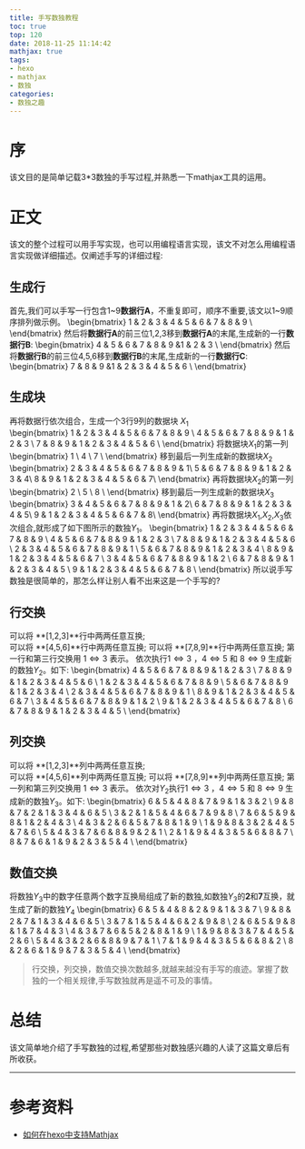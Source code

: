 ```yaml
---
title: 手写数独教程
toc: true
top: 120
date: 2018-11-25 11:14:42
mathjax: true
tags:
- hexo
- mathjax
- 数独
categories:
- 数独之趣
---
```

# 序
该文目的是简单记载3*3数独的手写过程,并熟悉一下mathjax工具的运用。
# 正文

该文的整个过程可以用手写实现，也可以用编程语言实现，该文不对怎么用编程语言实现做详细描述。仅阐述手写的详细过程:

## 生成行
首先,我们可以手写一行包含1~9**数据行A**，不重复即可，顺序不重要,该文以1~9顺序排列做示例。
\begin{bmatrix}
1 & 2 & 3 & 4 & 5 & 6 & 7 & 8 & 9 \\
\end{bmatrix}
然后将**数据行A**的前三位1,2,3移到**数据行A**的末尾,生成新的一行**数据行B**:
\begin{bmatrix}
4 & 5 & 6 & 7 & 8 & 9 &1 & 2 & 3 \\
\end{bmatrix}
然后将**数据行B**的前三位4,5,6移到**数据行B**的末尾,生成新的一行**数据行C**:
\begin{bmatrix}
7 & 8 & 9 &1 & 2 & 3 & 4 & 5 & 6  \\
\end{bmatrix}
## 生成块
再将数据行依次组合，生成一个3行9列的数据块 $X_1$  
\begin{bmatrix}
1 & 2 & 3 & 4 & 5 & 6 & 7 & 8 & 9 \\
4 & 5 & 6 & 7 & 8 & 9 & 1 & 2 & 3 \\
7 & 8 & 9 & 1 & 2 & 3 & 4 & 5 & 6  \\
\end{bmatrix}
将数据块$X_1$的第一列
\begin{bmatrix}
1 \\
4 \\
7  \\
\end{bmatrix}
移到最后一列生成新的数据块$X_2$
\begin{bmatrix}
 2 & 3 & 4 & 5 & 6 & 7 & 8 & 9 & 1\\
 5 & 6 & 7 & 8 & 9 & 1 & 2 & 3 & 4\\
 8 & 9 & 1 & 2 & 3 & 4 & 5 & 6 & 7\\
\end{bmatrix}
再将数据块$X_2$的第一列
\begin{bmatrix}
2 \\
5 \\
8 \\
\end{bmatrix}
移到最后一列生成新的数据块$X_3$
\begin{bmatrix}
 3 & 4 & 5 & 6 & 7 & 8 & 9 & 1 & 2\\
 6 & 7 & 8 & 9 & 1 & 2 & 3 & 4 & 5\\
 9 & 1 & 2 & 3 & 4 & 5 & 6 & 7 & 8\\
\end{bmatrix}
再将数据块$X_1$,$X_2$,$X_3$依次组合,就形成了如下图所示的数独$Y_1$。
\begin{bmatrix}
1 & 2 & 3 & 4 & 5 & 6 & 7 & 8 & 9 \\
4 & 5 & 6 & 7 & 8 & 9 & 1 & 2 & 3 \\
7 & 8 & 9 & 1 & 2 & 3 & 4 & 5 & 6 \\
2 & 3 & 4 & 5 & 6 & 7 & 8 & 9 & 1 \\
5 & 6 & 7 & 8 & 9 & 1 & 2 & 3 & 4 \\
8 & 9 & 1 & 2 & 3 & 4 & 5 & 6 & 7 \\
3 & 4 & 5 & 6 & 7 & 8 & 9 & 1 & 2 \\
6 & 7 & 8 & 9 & 1 & 2 & 3 & 4 & 5 \\
9 & 1 & 2 & 3 & 4 & 5 & 6 & 7 & 8 \\
\end{bmatrix}
所以说手写数独是很简单的，那怎么样让别人看不出来这是一个手写的?
## 行交换
可以将 **[1,2,3]**行中两两任意互换;  
可以将 **[4,5,6]**行中两两任意互换;
可以将 **[7,8,9]**行中两两任意互换;
第一行和第三行交换用 $1\Leftrightarrow3$ 表示。
依次执行$1\Leftrightarrow3$ ，$4\Leftrightarrow5$ 和 $8\Leftrightarrow9$
生成新的数独$Y_2$。如下:
\begin{bmatrix}
4 & 5 & 6 & 7 & 8 & 9 & 1 & 2 & 3 \\
7 & 8 & 9 & 1 & 2 & 3 & 4 & 5 & 6 \\
1 & 2 & 3 & 4 & 5 & 6 & 7 & 8 & 9 \\
5 & 6 & 7 & 8 & 9 & 1 & 2 & 3 & 4 \\
2 & 3 & 4 & 5 & 6 & 7 & 8 & 9 & 1 \\
8 & 9 & 1 & 2 & 3 & 4 & 5 & 6 & 7 \\
3 & 4 & 5 & 6 & 7 & 8 & 9 & 1 & 2 \\
9 & 1 & 2 & 3 & 4 & 5 & 6 & 7 & 8 \\
6 & 7 & 8 & 9 & 1 & 2 & 3 & 4 & 5 \\
\end{bmatrix}

## 列交换
可以将 **[1,2,3]**列中两两任意互换;  
可以将 **[4,5,6]**列中两两任意互换;
可以将 **[7,8,9]**列中两两任意互换;
第一列和第三列交换用 $1\Longleftrightarrow3$ 表示。
依次对$Y_2$执行$1\Longleftrightarrow3$ ，$4\Longleftrightarrow5$ 和 $8\Longleftrightarrow9$
生成新的数独$Y_3$。如下:
\begin{bmatrix}
6 & 5 & 4 & 8 & 7 & 9 & 1 & 3 & 2  \\
9 & 8 & 7 & 2 & 1 & 3 & 4 & 6 & 5  \\
3 & 2 & 1 & 5 & 4 & 6 & 7 & 9 & 8  \\
7 & 6 & 5 & 9 & 8 & 1 & 2 & 4 & 3  \\
4 & 3 & 2 & 6 & 5 & 7 & 8 & 1 & 9  \\
1 & 9 & 8 & 3 & 2 & 4 & 5 & 7 & 6  \\
5 & 4 & 3 & 7 & 6 & 8 & 9 & 2 & 1  \\
2 & 1 & 9 & 4 & 3 & 5 & 6 & 8 & 7  \\
8 & 7 & 6 & 1 & 9 & 2 & 3 & 5 & 4  \\
\end{bmatrix}

## 数值交换
将数独$Y_3$中的数字任意两个数字互换局组成了新的数独,如数独$Y_3$的**2**和**7**互换，就生成了新的数独$Y_4$
\begin{bmatrix}
6 & 5 & 4 & 8 & 2 & 9 & 1 & 3 & 7  \\
9 & 8 & 2 & 7 & 1 & 3 & 4 & 6 & 5  \\
3 & 7 & 1 & 5 & 4 & 6 & 2 & 9 & 8  \\
2 & 6 & 5 & 9 & 8 & 1 & 7 & 4 & 3  \\
4 & 3 & 7 & 6 & 5 & 2 & 8 & 1 & 9  \\
1 & 9 & 8 & 3 & 7 & 4 & 5 & 2 & 6  \\
5 & 4 & 3 & 2 & 6 & 8 & 9 & 7 & 1  \\
7 & 1 & 9 & 4 & 3 & 5 & 6 & 8 & 2  \\
8 & 2 & 6 & 1 & 9 & 7 & 3 & 5 & 4  \\
\end{bmatrix}
>行交换，列交换，数值交换次数越多,就越来越没有手写的痕迹。掌握了数独的一个相关规律,手写数独就再是遥不可及的事情。

# 总结

该文简单地介绍了手写数独的过程,希望那些对数独感兴趣的人读了这篇文章后有所收获。

---
# 参考资料
* [如何在hexo中支持Mathjax](https://blog.csdn.net/frone/article/details/81170627)
